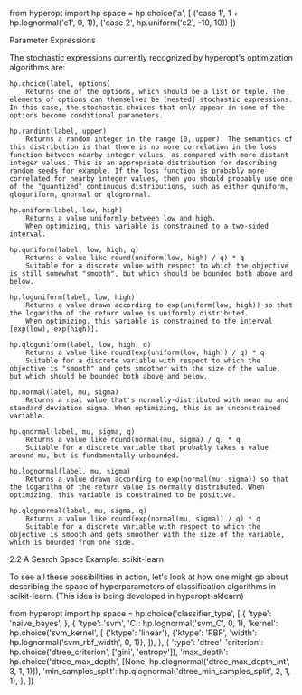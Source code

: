

from hyperopt import hp
space = hp.choice('a',
    [
        ('case 1', 1 + hp.lognormal('c1', 0, 1)),
        ('case 2', hp.uniform('c2', -10, 10))
    ])


    
Parameter Expressions

The stochastic expressions currently recognized by hyperopt's optimization algorithms are:

    hp.choice(label, options)
        Returns one of the options, which should be a list or tuple. The elements of options can themselves be [nested] stochastic expressions. In this case, the stochastic choices that only appear in some of the options become conditional parameters.

    hp.randint(label, upper)
        Returns a random integer in the range [0, upper). The semantics of this distribution is that there is no more correlation in the loss function between nearby integer values, as compared with more distant integer values. This is an appropriate distribution for describing random seeds for example. If the loss function is probably more correlated for nearby integer values, then you should probably use one of the "quantized" continuous distributions, such as either quniform, qloguniform, qnormal or qlognormal.

    hp.uniform(label, low, high)
        Returns a value uniformly between low and high.
        When optimizing, this variable is constrained to a two-sided interval.

    hp.quniform(label, low, high, q)
        Returns a value like round(uniform(low, high) / q) * q
        Suitable for a discrete value with respect to which the objective is still somewhat "smooth", but which should be bounded both above and below.

    hp.loguniform(label, low, high)
        Returns a value drawn according to exp(uniform(low, high)) so that the logarithm of the return value is uniformly distributed.
        When optimizing, this variable is constrained to the interval [exp(low), exp(high)].

    hp.qloguniform(label, low, high, q)
        Returns a value like round(exp(uniform(low, high)) / q) * q
        Suitable for a discrete variable with respect to which the objective is "smooth" and gets smoother with the size of the value, but which should be bounded both above and below.

    hp.normal(label, mu, sigma)
        Returns a real value that's normally-distributed with mean mu and standard deviation sigma. When optimizing, this is an unconstrained variable.

    hp.qnormal(label, mu, sigma, q)
        Returns a value like round(normal(mu, sigma) / q) * q
        Suitable for a discrete variable that probably takes a value around mu, but is fundamentally unbounded.

    hp.lognormal(label, mu, sigma)
        Returns a value drawn according to exp(normal(mu, sigma)) so that the logarithm of the return value is normally distributed. When optimizing, this variable is constrained to be positive.

    hp.qlognormal(label, mu, sigma, q)
        Returns a value like round(exp(normal(mu, sigma)) / q) * q
        Suitable for a discrete variable with respect to which the objective is smooth and gets smoother with the size of the variable, which is bounded from one side.

2.2 A Search Space Example: scikit-learn

To see all these possibilities in action, let's look at how one might go about describing the space of hyperparameters of classification algorithms in scikit-learn. (This idea is being developed in hyperopt-sklearn)

from hyperopt import hp
space = hp.choice('classifier_type', [
    {
        'type': 'naive_bayes',
    },
    {
        'type': 'svm',
        'C': hp.lognormal('svm_C', 0, 1),
        'kernel': hp.choice('svm_kernel', [
            {'ktype': 'linear'},
            {'ktype': 'RBF', 'width': hp.lognormal('svm_rbf_width', 0, 1)},
            ]),
    },
    {
        'type': 'dtree',
        'criterion': hp.choice('dtree_criterion', ['gini', 'entropy']),
        'max_depth': hp.choice('dtree_max_depth',
            [None, hp.qlognormal('dtree_max_depth_int', 3, 1, 1)]),
        'min_samples_split': hp.qlognormal('dtree_min_samples_split', 2, 1, 1),
    },
    ])